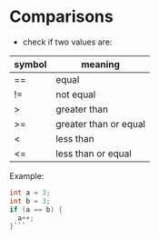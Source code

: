 # Comparisons

- check if two values are:

| symbol | meaning |
|---|---|
| == | equal |
| != | not equal |
| > | greater than |
| >= | greater than or equal |
| < | less than |
| <= | less than or equal |

Example:
```c
int a = 3;
int b = 3;
if (a == b) {
  a++;
}```